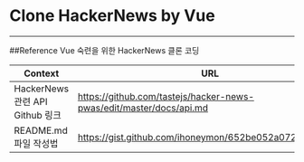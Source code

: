 # Clone HackerNews by Vue
***
##Reference
Vue 숙련을 위한 HackerNews 클론 코딩

| Context | URL |
| --- | --- |
| HackerNews 관련 API Github 링크 | https://github.com/tastejs/hacker-news-pwas/edit/master/docs/api.md |
| README.md 파일 작성법 | https://gist.github.com/ihoneymon/652be052a0727ad59601 |




